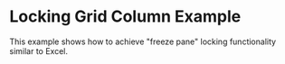 # Locking Grid Column Example #

This example shows how to achieve "freeze pane" locking functionality similar to Excel.
